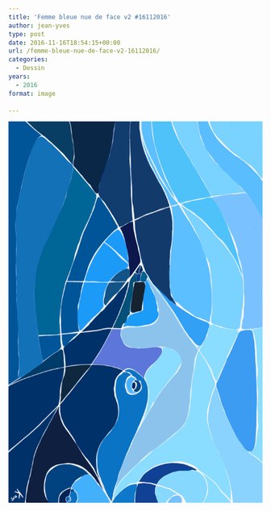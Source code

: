 ```yaml
---
title: 'Femme bleue nue de face v2 #16112016'
author: jean-yves
type: post
date: 2016-11-16T18:54:15+00:00
url: /femme-bleue-nue-de-face-v2-16112016/
categories:
  - Dessin
years:
  - 2016
format: image

---
```

![Femme bleue nue de face v2 #16112016](./Femme_bleue_nue_de_face_v2.jpg)